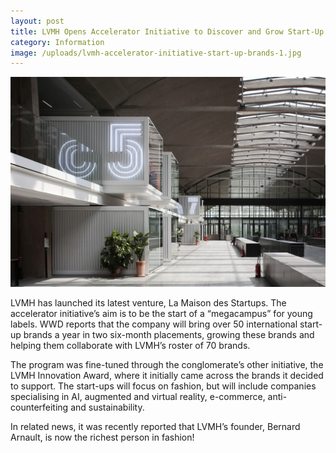 ```yaml
---
layout: post
title: LVMH Opens Accelerator Initiative to Discover and Grow Start-Up Brands
category: Information
image: /uploads/lvmh-accelerator-initiative-start-up-brands-1.jpg
---
```


![](/uploads/lvmh-accelerator-initiative-start-up-brands-1-1.jpg)

LVMH has launched its latest venture, La Maison des Startups. The accelerator initiative’s aim is to be the start of a “megacampus” for young labels. WWD reports that the company will bring over 50 international start-up brands a year in two six-month placements, growing these brands and helping them collaborate with LVMH’s roster of 70 brands.

The program was fine-tuned through the conglomerate’s other initiative, the LVMH Innovation Award, where it initially came across the brands it decided to support. The start-ups will focus on fashion, but will include companies specialising in AI, augmented and virtual reality, e-commerce, anti-counterfeiting and sustainability.

In related news, it was recently reported that LVMH’s founder, Bernard Arnault, is now the richest person in fashion!